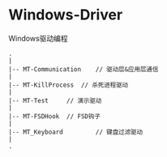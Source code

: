 # Windows-Driver
Windows驱动编程

```
.
|
|-- MT-Communication	// 驱动层&应用层通信
|
|-- MT-KillProcess	// 杀死进程驱动
|
|-- MT-Test		// 演示驱动
|
|-- MT-FSDHook  // FSD钩子
|
|-- MT_Keyboard         // 键盘过滤驱动
|
.
```
